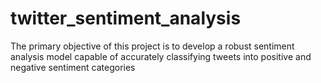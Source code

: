 # twitter_sentiment_analysis
The primary objective of this project is to develop a robust sentiment analysis model capable of accurately classifying tweets into positive and negative sentiment categories
